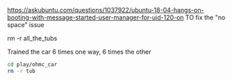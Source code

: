 https://askubuntu.com/questions/1037922/ubuntu-18-04-hangs-on-booting-with-message-started-user-manager-for-uid-120-on
TO fix the "no space" issue

rm -r all_the_tubs

Trained the car 6 times one way, 6 times the other

```Bash
cd play/ohmc_car
rm -r tub
```
